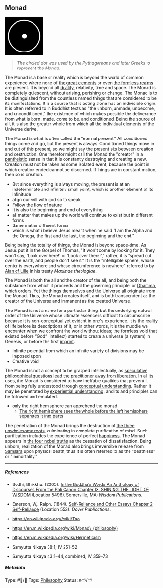 ## Monad

![125](%E2%9A%99%EF%B8%8F%20Tools/%F0%9F%93%B8%20Images/6D18504D-57A7-423B-A256-A3E0D0C9B0A6.png)

 > 
 > *The circled dot was used by the Pythagoreans and later Greeks to represent the Monad.*

The Monad is a base or reality which is beyond the world of common experience where none of [the great elements](The%20great%20elements.md) or even [the formless realms](The%20formless%20attainments.md) are present. It is beyond all [duality](), relativity, time and space. The Monad is completely quiescent, without arising, perishing or change. The Monad is to be distinguished from the countless named things that are considered to be its manifestations. It is a source that is acting alone has an indivisible origin. It is often referred to in Buddhist texts as "the unborn, unmade, unbecome, and unconditioned," the existence of which makes possible the deliverance from what is born, made, come to be, and conditioned. Being the source of all, it is also the greater whole from which all the individual elements of the Universe derive.

The Monad is what is often called the "eternal present." All conditioned things come and go, but the present is always. Conditioned things move in and out of this present, so we might say the present sits between creation and destruction. One therefor might call the Monad the "creator" in a [pantheistic](Pantheism.md) sense in that it is constantly destroying and creating a new. Creation must not be taken as some isolated event, because the point in which creation ended cannot be discerned. If things are in constant motion, then so is creation.

* But since everything is always moving, the present is at an indeterminate and infinitely small point, which is another element of its infinitude
* align our will with god so to speak
* Follow the flow of nature
* It is also the beginning and end of everything
* all matter that makes up the world will continue to exist but in different forms
* Same matter different forms
* which is what i believe Jesus meant when he said "I am the Alpha and the Omega, the first and the last, the beginning and the end."

Being being the totality of things, the Monad is beyond space-time. As Jesus put it in the Gospel of Thomas, "It won't come by looking for it. They won't say, 'Look over here!' or 'Look over there!'," rather, it is "spread out over the earth, and people don't see it." It is the "intelligible sphere, whose center is everywhere and whose circumference is nowhere" referred to by [Alan of Lille]() In his treaty *Maximae theologiae*.

The Monad is both the all and the creator of the all, and being both the substance from which it proceeds and the governing principle, or [Dhamma](Dhamma.md), which orders. Yet the things themselves and the Universe all originate from the Monad. Thus, the Monad creates itself, and is both transcendent as the creator of the Universe and immanent as the created Universe. 

The Monad is not a name for a particular thing, but the underlying natural order of the Universe whose ultimate essence is difficult to circumscribe because it is non-conceptual yet evident in one's experience. It is the reality of life before its descriptions of it, or in other words, it is the muddle we encounter when we confront the world without ideas; the formless void that existed before “God” (intellect) started to create a universe (a system) in Genesis, or before the first [imprint](Imprint.md).

* Infinite potential from which an infinite variety of divisions may be imposed upon
* Creative void

The Monad is not a concept to be grasped intellectually, as [speculative philosophical questions lead the practitioner away from liberation](Speculative%20philosophical%20questions%20lead%20the%20practitioner%20away%20from%20liberation.md). In all its uses, the Monad is considered to have ineffable qualities that prevent it from being fully understood through [conceptual understanding](Conceptual%20understanding.md). Rather, it may be penetrated by [experiential understanding](Experiential%20understanding.md), and its and principles can be followed and emulated.

* only the right hemisphere can apprehend the monad
  * [The right hemisphere sees the whole before the left hemisphere separates it into parts](The%20right%20hemisphere%20sees%20the%20whole%20before%20the%20left%20hemisphere%20separates%20it%20into%20parts.md)

The penetration of the Monad brings the destruction of [the three unwholesome roots](The%20three%20unwholesome%20roots.md), culminating in complete purification of mind. Such purification includes the experience of perfect [happiness](Happiness.md). The Monad appears in [the four nobel truths](The%20four%20nobel%20truths.md) as the cessation of dissatisfaction. Being unborn, realization of the Monad also brings irreversible release from [Samsara](Samsara.md) upon physical death, thus it is often referred to as the "deathless" or "immortality."

---

##### References

* Bodhi, Bhikkhu. (2005). [In the Buddha’s Words An Anthology of Discourses From the Pali Canon Chapter IX. SHINING THE LIGHT OF WISDOM](In%20the%20Buddha%E2%80%99s%20Words%20An%20Anthology%20of%20Discourses%20From%20the%20Pali%20Canon%20Chapter%20IX.%20SHINING%20THE%20LIGHT%20OF%20WISDOM.md) (Location 5496). Somerville, MA: *Wisdom Publications*.

* Emerson, W,. Ralph. (1844). [Self-Reliance and Other Essays Chapter 2 Self-Reliance](Self-Reliance%20and%20Other%20Essays%20Chapter%202%20Self-Reliance.md) (Location 553). *Dover Publications*.

* https://en.wikipedia.org//wiki/Tao

* https://en.m.wikipedia.org/wiki/Monad\_(philosophy)

* https://en.m.wikipedia.org/wiki/Hermeticism

* Samyutta Nikaya 38:1; IV 251–52

* Samyutta Nikaya 43:1–44, combined; IV 359–73

##### Metadata

Type: #🔵/🔵 
Tags: [Philosophy](Philosophy.md) 
Status: #⛅️/⛅️ 
